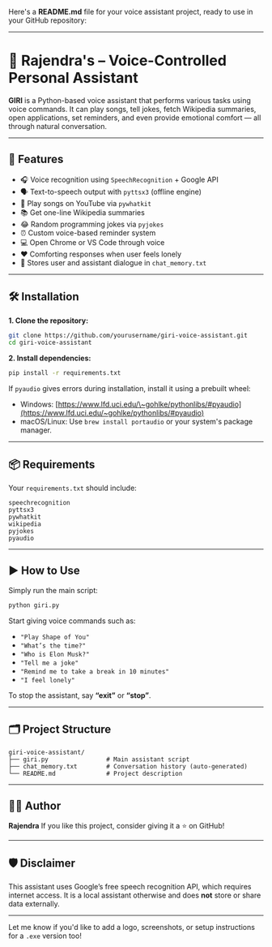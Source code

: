 Here's a **README.md** file for your voice assistant project, ready to use in your GitHub repository:

---

# 🧠 Rajendra's – Voice-Controlled Personal Assistant

**GIRI** is a Python-based voice assistant that performs various tasks using voice commands. It can play songs, tell jokes, fetch Wikipedia summaries, open applications, set reminders, and even provide emotional comfort — all through natural conversation.

---

## 🎯 Features

* 🎧 Voice recognition using `SpeechRecognition` + Google API
* 🗣️ Text-to-speech output with `pyttsx3` (offline engine)
* 🎵 Play songs on YouTube via `pywhatkit`
* 📚 Get one-line Wikipedia summaries
* 😂 Random programming jokes via `pyjokes`
* ⏰ Custom voice-based reminder system
* 💻 Open Chrome or VS Code through voice
* ❤️ Comforting responses when user feels lonely
* 📝 Stores user and assistant dialogue in `chat_memory.txt`

---

## 🛠️ Installation

**1. Clone the repository:**

```bash
git clone https://github.com/yourusername/giri-voice-assistant.git
cd giri-voice-assistant
```

**2. Install dependencies:**

```bash
pip install -r requirements.txt
```

If `pyaudio` gives errors during installation, install it using a prebuilt wheel:

* Windows: [https://www.lfd.uci.edu/\~gohlke/pythonlibs/#pyaudio](https://www.lfd.uci.edu/~gohlke/pythonlibs/#pyaudio)
* macOS/Linux: Use `brew install portaudio` or your system's package manager.

---

## 📦 Requirements

Your `requirements.txt` should include:

```
speechrecognition
pyttsx3
pywhatkit
wikipedia
pyjokes
pyaudio
```

---

## ▶️ How to Use

Simply run the main script:

```bash
python giri.py
```

Start giving voice commands such as:

* `"Play Shape of You"`
* `"What’s the time?"`
* `"Who is Elon Musk?"`
* `"Tell me a joke"`
* `"Remind me to take a break in 10 minutes"`
* `"I feel lonely"`

To stop the assistant, say **“exit”** or **“stop”**.

---

## 🗂️ Project Structure

```
giri-voice-assistant/
├── giri.py                # Main assistant script
├── chat_memory.txt        # Conversation history (auto-generated)
└── README.md              # Project description
```

---

## 👨‍💻 Author

**Rajendra**
If you like this project, consider giving it a ⭐️ on GitHub!

---

## 🛡️ Disclaimer

This assistant uses Google’s free speech recognition API, which requires internet access. It is a local assistant otherwise and does **not** store or share data externally.

---

Let me know if you'd like to add a logo, screenshots, or setup instructions for a `.exe` version too!
